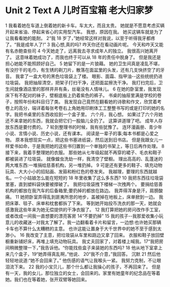 # Unit 2 Text A 儿时百宝箱 老大归家梦

1 我看着她在车道上倒着她的新卡车。车太大，而且太贵。 她就是不愿意考虑买辆开起来省油、停起来省心的实用型汽车。 我想，原因在我。 她买这辆车就是为了让我看看她的能耐。
2“我 18 岁了，”她经常这样对我说，以至于听得我牙都疼了。“我是成年人了!”
3 我心想,真的吗? 咋天你还在看动画片呢。 今天和咋天又能有名赤鲍查些司
4 今天她走了，远离我去寻求成年人的独立。 我很高兴她离开了。 这意味着她成功了，而我也终于可以从 18 年的责任中脱身了。 但是我还是担心她能不能照顾好自己。
5 她留下的是一片狼藉。 她的卫生间真是凌乱不堪，有没拧干的毛巾，有生锈的剃刀片，散落在面盆里的头发，还有几支快挤空了的牙音。 我拿了一盒大号的黑色垃圾袋上了楼。 眼影、面霜、指甲油--这些统统扔进垃圾袋。 我把抽屉清空，把架子打扫干净，还把面盆擦洗干净。 我打扫完后，卫生间就像酒店里的那样井井有条，丝毫没有人情味儿。
6 在她的卧室里，我发现床下有不配对的袜子，壁橱底板上扔着紫色的裤子。 书桌的抽屉里满是学校的卷子，按照年份和科目归了类。 我发现自己竟然在翻看她的诗歌和作文，欣赏着考卷上的高分，端详着每张考卷右上角她用印刷体工工整整书写的或是打印的她的名字。我把书桌里的东西收拾到一个盒子里。 六个月，我心想。 如果过了六个月她还不来拿她的东西，我就会把它们一股脑儿全扔了。 这算讲道理了吧。 成年人存放东西是要付费的。
7 轮到整理书的时候，我有些犹豫了。 连环漫画册、青少年小说、言情小说、历史小说，还有课本。 阅读是一辈子的事;每本书都是心爱之物。 原本我想现实一点，把这些书塞进纸袋，然后送到旧书店。 但是我跟女儿一样爱书如命，于是我把她的这些书归置到一个单独的书架上，等日后再作处理。
8 接下来，我着手整理她的衣服。 那些她从七年级起就不再穿的裙子、毛衣和鞋子都被装进了垃圾袋。 就像蝗虫洗劫一样，我清空了壁橱。 理出高高的、乱蓬迷的两大堆东西:一堆捐给慈善机构，另一堆扔掉。
9 可是还有更多的鞋子、填充动物玩具、大大小小的招贴画、发箍和粉红色的卷发夹。 我越理，要理的东西就越名。一个小姑娘怎么能在短短的 18 年里收集了这么多东西?
10 我把东西往垃圾袋里塞，直到塑料袋快要被撑破了。 我把垃圾袋拽下楼梯一次拽两个。 要捐给慈善机构的都放在我汽车的后备箱里;要扔掉的都放在路边。 我弄得浑身是汗，肩膀酸痛。
11 她把卧室弄得乱到匪夷所思的地步，盖被掉在地板上，床单掀到一边。 我把床罩、毯子、床单和枕套都拆了下来。 等到她开始投币洗衣的那一天，她就会感激我这些年来为她无偿提供的干净衣服了。
12 我打算把她的房问改作手工室，或者改成一间我一直想要的漂亮客房
14“不要扔掉”
15 我的孩子--我那爱收集小玩意儿的收藏迷--对我太了解了。我一边翻看着卡片和留言，一边想:也许她买那辆卡车也不算什么太糟糕的主意。 也许这能让置身于大千世界中的她不至于感到太渺小。
16 我改变了主意，把垃圾袋从车里和路边又拿了回来。 衣服和鞋子放回壁橱重新铺好床，再堆上填充动物玩具。 我丈夫回家了，对着楼上喊我。17“我把房间稍微整理一下，”我告诉他。“你能找些盒子来装她的东西吗?
18 他从地下室拿上来几个盒子，19“她弄得真乱啊，”他说、
20“我不介意，”我回答。 沉默
21 然后他轻轻地说道:“她不会回来了。” 他伤感的语气让我喉头一紧。 我努力克制，不让眼泪流下来。
22 我的小宝贝儿，那个什么都让我操心的孩子，不再回来了。 但是有一天，我的女儿，那位独立的女士，会回来的。家里有她童年的纪念品在等着她。我们也在等着她，张开双臂等她回来。
